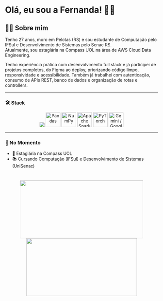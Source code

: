 # Olá, eu sou a Fernanda! 🖖🏻

## 👩‍💻 Sobre mim

Tenho 27 anos, moro em Pelotas (RS) e sou estudante de Computação pelo IFSul e Desenvolvimento de Sistemas pelo Senac RS.  
Atualmente, sou estagiária na Compass UOL na área de AWS Cloud Data Engineering.

Tenho experiência prática com desenvolvimento full stack e já participei de projetos completos, do Figma ao deploy, priorizando código limpo, responsividade e acessibilidade. Também já trabalhei com autenticação, consumo de APIs REST, banco de dados e organização de rotas e controllers.

---

### 🛠 Stack

<p align="center">
  <img src="https://skillicons.dev/icons?i=ts,js,python,java,bash,react,nextjs,vite,tailwind,styledcomponents,figma,nodejs,express,nestjs,prisma,mysql,postgres,mongodb,aws,docker,ubuntu,git,github" />
  <img height="48px" src="https://cdn.jsdelivr.net/gh/devicons/devicon/icons/pandas/pandas-original.svg" title="Pandas" /> 
  <img height="48px" src="https://cdn.jsdelivr.net/gh/devicons/devicon/icons/numpy/numpy-original.svg" title="NumPy" /> 
  <img height="48px" src="https://cdn.jsdelivr.net/gh/devicons/devicon/icons/apache/apache-original.svg" title="Apache Spark" /> 
  <img height="48px" src="https://cdn.jsdelivr.net/gh/devicons/devicon/icons/pytorch/pytorch-original.svg" title="PyTorch" /> 
  <img height="48px" src="https://cdn.jsdelivr.net/gh/devicons/devicon/icons/googlecloud/googlecloud-original.svg" title="Gemini / Google Cloud" />
</p>

  
</p>

---

### 📌 No Momento

- 🏢 Estagiária na Compass UOL  
- 📚 Cursando Computação (IFSul) e Desenvolvimento de Sistemas (UniSenac)  

#
<div align="center">
<img width="406px" height="190px" src="https://github-readme-stats.vercel.app/api?username=fernanda-avila&show_icons=true&theme=dark">
<img width="365px" height="190px" src="https://github-readme-stats.vercel.app/api/top-langs/?username=fernanda-avila&hide_progress=true&theme=dark">
</div>

